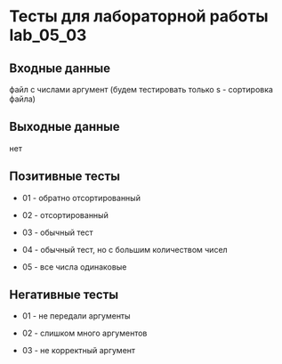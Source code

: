 # Тесты для лабораторной работы lab_05_03

## Входные данные

файл с числами
аргумент (будем тестировать только s - сортировка файла)

## Выходные данные

нет

## Позитивные тесты

- 01 - обратно отсортированный

- 02 - отсортированный

- 03 - обычный тест

- 04 - обычный тест, но с большим количеством чисел

- 05 - все числа одинаковые

## Негативные тесты

- 01 - не передали аргументы

- 02 - слишком много аргументов

- 03 - не корректный аргумент 
